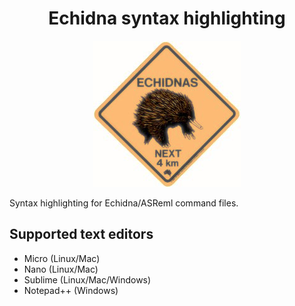   
<h1 align="center"> Echidna syntax highlighting </h1>


<p align="center"> 
  
<img src=https://github.com/ch728/echidna-highlight/raw/master/echidna.jpeg/>

</p>

Syntax highlighting for Echidna/ASReml command files. 

## Supported text editors  

* Micro (Linux/Mac)
* Nano  (Linux/Mac)
* Sublime (Linux/Mac/Windows)
* Notepad++ (Windows)

